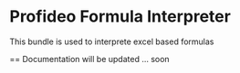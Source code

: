 # Profideo Formula Interpreter


This bundle is used to interprete excel based formulas

== Documentation will be updated ... soon
